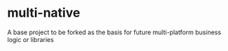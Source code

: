 # multi-native
A base project to be forked as the basis for future multi-platform business logic or libraries
